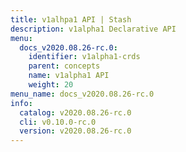 ```yaml
---
title: v1alhpa1 API | Stash
description: v1alpha1 Declarative API
menu:
  docs_v2020.08.26-rc.0:
    identifier: v1alpha1-crds
    parent: concepts
    name: v1alpha1 API
    weight: 20
menu_name: docs_v2020.08.26-rc.0
info:
  catalog: v2020.08.26-rc.0
  cli: v0.10.0-rc.0
  version: v2020.08.26-rc.0
---
```



